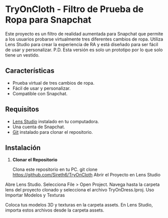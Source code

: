 # TryOnCloth - Filtro de Prueba de Ropa para Snapchat

Este proyecto es un filtro de realidad aumentada para Snapchat que permite a los usuarios probarse virtualmente tres diferentes cambios de ropa. Utiliza Lens Studio para crear la experiencia de RA y está diseñado para ser fácil de usar y personalizar.
P.D. Esta versión es solo un prototipo por lo que solo tiene un vestido.

## Características

- Prueba virtual de tres cambios de ropa.
- Fácil de usar y personalizar.
- Compatible con Snapchat.

## Requisitos

- [Lens Studio](https://lensstudio.snapchat.com/download/) instalado en tu computadora.
- Una cuenta de Snapchat.
- [Git](https://git-scm.com/) instalado para clonar el repositorio.

## Instalación

1. **Clonar el Repositorio**

   Clona este repositorio en tu PC.
   git clone https://github.com/Sireth6/TryOnCloth
Abrir el Proyecto en Lens Studio

Abre Lens Studio.
Selecciona File > Open Project.
Navega hasta la carpeta lens del proyecto clonado y selecciona el archivo TryOnDress.lproj.
Uso
Importar Modelos y Texturas

Coloca tus modelos 3D y texturas en la carpeta assets.
En Lens Studio, importa estos archivos desde la carpeta assets.

